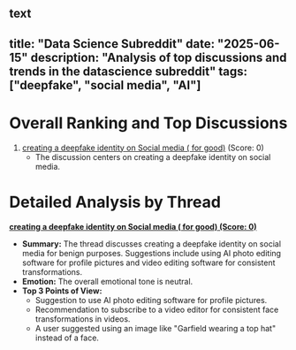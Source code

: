 text
---
title: "Data Science Subreddit"
date: "2025-06-15"
description: "Analysis of top discussions and trends in the datascience subreddit"
tags: ["deepfake", "social media", "AI"]
---

# Overall Ranking and Top Discussions
1.  [creating a deepfake identity on Social media ( for good)](https://www.reddit.com/r/datascience/comments/1lbksb6/creating_a_deepfake_identity_on_social_media_for/) (Score: 0)
    * The discussion centers on creating a deepfake identity on social media.

# Detailed Analysis by Thread
**[ creating a deepfake identity on Social media ( for good) (Score: 0)](https://www.reddit.com/r/datascience/comments/1lbksb6/creating_a_deepfake_identity_on_social_media_for/)**
*  **Summary:**  The thread discusses creating a deepfake identity on social media for benign purposes. Suggestions include using AI photo editing software for profile pictures and video editing software for consistent transformations.
*  **Emotion:** The overall emotional tone is neutral.
*  **Top 3 Points of View:**
    * Suggestion to use AI photo editing software for profile pictures.
    * Recommendation to subscribe to a video editor for consistent face transformations in videos.
    * A user suggested using an image like "Garfield wearing a top hat" instead of a face.
